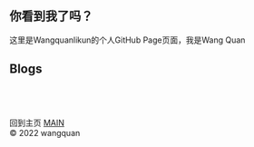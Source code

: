 ## **你看到我了吗？**  

这里是Wangquanlikun的个人GitHub Page页面，我是Wang Quan  

## **Blogs**  


## &emsp;   

回到主页 [MAIN](https://wangquanlikun.github.io/)   
© 2022 wangquan  
